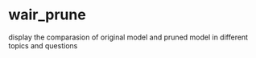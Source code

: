 # wair_prune
display the comparasion of original model and pruned model in different topics and questions
